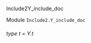 Include2Y_include_doc

 Module  `` Include2.Y_include_doc `` 
<a id="type-t"></a>
###### type t = Y.t

